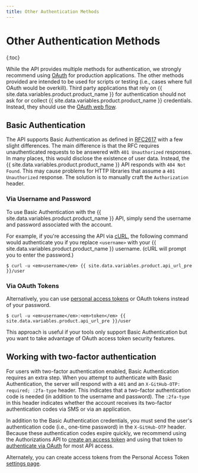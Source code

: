 ```yaml
---
title: Other Authentication Methods
---
```


# Other Authentication Methods

{:toc}

While the API provides multiple methods for authentication, we strongly
recommend using [OAuth](/v3/oauth/) for production applications. The other
methods provided are intended to be used for scripts or testing (i.e., cases
where full OAuth would be overkill). Third party applications that rely on
{{ site.data.variables.product.product_name }} for authentication should not ask for or collect {{ site.data.variables.product.product_name }} credentials.
Instead, they should use the [OAuth web flow](/v3/oauth).

## Basic Authentication

The API supports Basic Authentication as defined in
[RFC2617](http://www.ietf.org/rfc/rfc2617.txt) with a few slight differences.
The main difference is that the RFC requires unauthenticated requests to be
answered with `401 Unauthorized` responses. In many places, this would disclose
the existence of user data. Instead, the {{ site.data.variables.product.product_name }} API responds with `404 Not Found`.
This may cause problems for HTTP libraries that assume a `401 Unauthorized`
response. The solution is to manually craft the `Authorization` header.

### Via Username and Password

To use Basic Authentication with the {{ site.data.variables.product.product_name }} API, simply send the username and
password associated with the account.

For example, if you're accessing the API via [cURL][curl], the following command
would authenticate you if you replace `<username>` with your {{ site.data.variables.product.product_name }} username.
(cURL will prompt you to enter the password.)

``` command-line
$ curl -u <em>username</em> {{ site.data.variables.product.api_url_pre }}/user
```

### Via OAuth Tokens

Alternatively, you can use [personal access
tokens][personal-access-tokens] or OAuth tokens instead of your password.

``` command-line
$ curl -u <em>username</em>:<em>token</em> {{ site.data.variables.product.api_url_pre }}/user
```

This approach is useful if your tools only support Basic Authentication but you
want to take advantage of OAuth access token security features.

## Working with two-factor authentication

For users with two-factor authentication enabled, Basic Authentication requires
an extra step. When you attempt to authenticate with Basic Authentication, the
server will respond with a `401` and an `X-GitHub-OTP: required; :2fa-type`
header. This indicates that a two-factor authentication code is needed (in
addition to the username and password). The `:2fa-type` in this header indicates
whether the account receives its two-factor authentication codes via SMS or via
an application.

In addition to the Basic Authentication credentials, you must send the user's
authentication code (i.e., one-time password) in the `X-GitHub-OTP` header.
Because these authentication codes expire quickly, we recommend using the
Authorizations API to [create an access token][create-access] and using that
token to [authenticate via OAuth][oauth-auth] for most API access.

Alternately, you can create access tokens from the Personal Access Token [settings page](https://github.com/settings/tokens).

[create-access]: /v3/oauth_authorizations/#create-a-new-authorization
[curl]: http://curl.haxx.se/
[oauth-auth]: /v3/#authentication
[personal-access-tokens]: https://github.com/blog/1509-personal-api-tokens
